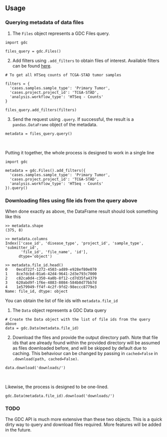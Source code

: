 ## Usage

### Querying metadata of data files
1. The `Files` object represents a GDC Files query.
```
import gdc

files_query = gdc.Files()
```
2. Add filters using `.add_filters` to obtain files of interest. Available filters can be found [here](https://docs.gdc.cancer.gov/API/Users_Guide/Appendix_A_Available_Fields/).
```
# To get all HTSeq counts of TCGA-STAD tumor samples

filters = {
  'cases.samples.sample_type': 'Primary Tumor',
  'cases.project.project_id': 'TCGA-STAD',
  'analysis.workflow_type': 'HTSeq - Counts'
}

files_query.add_filters(filters)
```
3. Send the request using `.query`. If successful, the result is a `pandas.DataFrame` object of the metadata.
```
metadata = files_query.query()
```
<br>

Putting it together, the whole process is designed to work in a single line
```
import gdc

metadata = gdc.Files().add_filters({
  'cases.samples.sample_type': 'Primary Tumor',
  'cases.project.project_id': 'TCGA-STAD',
  'analysis.workflow_type': 'HTSeq - Counts'
}).query()
```

### Downloading files using file ids from the query above
When done exactly as above, the DataFrame result should look something like this
```
>> metadata.shape
(375, 8)

>> metadata.columns
Index(['case_id', 'disease_type', 'project_id', 'sample_type', 'submitter_id',
       'file_id', 'file_name', 'id'],
      dtype='object')

>> metadata.file_id.head()
0    0ecd722f-1272-4503-ad89-e928ef80e070
1    8ce7dcbd-01a6-42d4-9641-2d3e793c7000
2    c82ca0d4-c350-4a0b-8f12-cd7d35fa4379
3    620abd9f-1f6e-4883-8084-584b0d77bb7d
4    1e579949-ff4f-4c2f-9fd2-98eccc8779e3
Name: file_id, dtype: object
```
You can obtain the list of file ids with `metadata.file_id`

1. The `Data` object represents a GDC Data query
```
# Create the Data object with the list of file ids from the query above
data = gdc.Data(metadata.file_id)
```
2. Download the files and provide the output directory path. Note that file ids that are already found within the 
provided directory will be assumed as files downloaded before, and will be skipped by default due to caching. 
This behaviour can be changed by passing in `cached=False` in `.download(path, cached=False)`.
```
data.download('downloads/')
```
<br>

Likewise, the process is designed to be one-lined.
```
gdc.Data(metadata.file_id).download('downloads/')
```

### TODO
The GDC API is much more extensive than these two objects. This is a quick dirty way to query and download files required.
More features will be added in the future.
